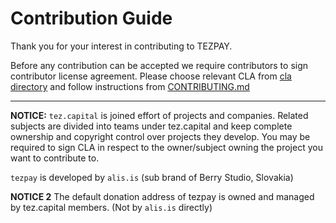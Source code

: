 # Contribution Guide

Thank you for your interest in contributing to TEZPAY.

Before any contribution can be accepted we require contributors to sign contributor license agreement. Please choose relevant CLA from [cla directory](cla) and follow instructions from [CONTRIBUTING.md](https://agreements.berrystudio.eu/CONTRIBUTING.md)

_____________

**NOTICE:** `tez.capital` is joined effort of projects and companies. Related subjects are divided into teams under tez.capital and keep complete ownership and copyright control over projects they develop. You may be required to sign CLA in respect to the owner/subject owning the project you want to contribute to.

`tezpay` is developed by `alis.is` (sub brand of Berry Studio, Slovakia)

**NOTICE 2** The default donation address of tezpay is owned and managed by tez.capital members. (Not by `alis.is` directly) 
